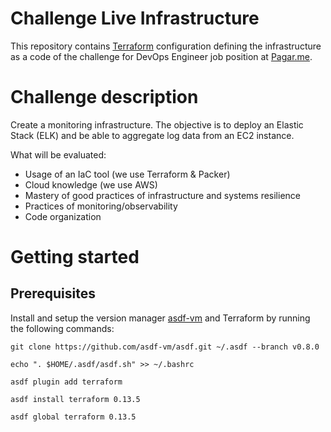 # Challenge Live Infrastructure

This repository contains [Terraform](https://www.terraform.io/) configuration defining the infrastructure as a code of the challenge for DevOps Engineer job position at [Pagar.me](http://pagar.me/).

# Challenge description

Create a monitoring infrastructure. The objective is to deploy an Elastic Stack (ELK) and be able to aggregate log data from an EC2 instance. 

What will be evaluated:

- Usage of an IaC tool (we use Terraform & Packer)
- Cloud knowledge (we use AWS)
- Mastery of good practices of infrastructure and systems resilience
- Practices of monitoring/observability
- Code organization

# Getting started

## Prerequisites

Install and setup the version manager [asdf-vm](https://asdf-vm.com/#/) and Terraform by running the following commands:

```
git clone https://github.com/asdf-vm/asdf.git ~/.asdf --branch v0.8.0

echo ". $HOME/.asdf/asdf.sh" >> ~/.bashrc  

asdf plugin add terraform

asdf install terraform 0.13.5

asdf global terraform 0.13.5
```

